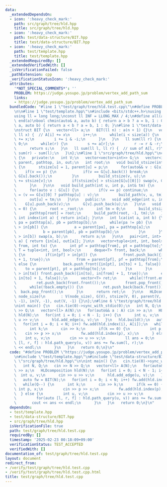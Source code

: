 ```yaml
---
data:
  _extendedDependsOn:
  - icon: ':heavy_check_mark:'
    path: src/graph/tree/hld.hpp
    title: src/graph/tree/hld.hpp
  - icon: ':heavy_check_mark:'
    path: test/data-structure/BIT.hpp
    title: test/data-structure/BIT.hpp
  - icon: ':heavy_check_mark:'
    path: test/template.hpp
    title: test/template.hpp
  _extendedRequiredBy: []
  _extendedVerifiedWith: []
  _isVerificationFailed: false
  _pathExtension: cpp
  _verificationStatusIcon: ':heavy_check_mark:'
  attributes:
    '*NOT_SPECIAL_COMMENTS*': ''
    PROBLEM: https://judge.yosupo.jp/problem/vertex_add_path_sum
    links:
    - https://judge.yosupo.jp/problem/vertex_add_path_sum
  bundledCode: "#line 1 \"test/graph/tree/hld.test.cpp\"\n#define PROBLEM \"https://judge.yosupo.jp/problem/vertex_add_path_sum\"\
    \n\n#line 1 \"test/template.hpp\"\n#include <bits/stdc++.h>\nusing namespace std;\n\
    using ll = long long;\nconst ll INF = LLONG_MAX / 4;\n#define all(a) begin(a),\
    \ end(a)\nbool chmin(auto& a, auto b) { return a > b ? a = b, 1 : 0; }\nbool chmax(auto&\
    \ a, auto b) { return a < b ? a = b, 1 : 0; }\n#line 1 \"test/data-structure/BIT.hpp\"\
    \nstruct BIT {\n   vector<ll> a;\n   BIT(ll n) : a(n + 1) {}\n   void add(ll i,\
    \ ll x) {  // A[i] += x\n      i++;\n      while(i < size(a)) {\n         a[i]\
    \ += x;\n         i += i & -i;\n      }\n   }\n   ll sum(ll r) {\n      ll s =\
    \ 0;\n      while(r) {\n         s += a[r];\n         r -= r & -r;\n      }\n\
    \      return s;\n   }\n   ll sum(ll l, ll r) {  // sum of A[l, r)\n      return\
    \ sum(r) - sum(l);\n   }\n};\n#line 1 \"src/graph/tree/hld.hpp\"\nclass HLDcomposition\
    \ {\n   private:\n   int V;\n   vector<vector<int>> G;\n   vector<int> stsize,\
    \ parent, pathtop, in, out;\n   int root;\n   void build_stsize(int u, int p)\
    \ {\n      stsize[u] = 1, parent[u] = p;\n      for(auto&& v : G[u]) {\n     \
    \    if(v == p) {\n            if(v == G[u].back()) break;\n            else swap(v,\
    \ G[u].back());\n         }\n         build_stsize(v, u);\n         stsize[u]\
    \ += stsize[v];\n         if(stsize[v] > stsize[G[u][0]]) swap(v, G[u][0]);\n\
    \      }\n   }\n\n   void build_path(int u, int p, int& tm) {\n      in[u] = tm++;\n\
    \      for(auto v : G[u]) {\n         if(v == p) continue;\n         pathtop[v]\
    \ = (v == G[u][0] ? pathtop[u] : v);\n         build_path(v, u, tm);\n      }\n\
    \      out[u] = tm;\n   }\n\n   public:\n   void add_edge(int u, int v) {\n  \
    \    G[u].push_back(v);\n      G[v].push_back(u);\n   }\n\n   void build(int _root\
    \ = 0) {\n      root = _root;\n      int tm = 0;\n      build_stsize(root, -1);\n\
    \      pathtop[root] = root;\n      build_path(root, -1, tm);\n   }\n\n   inline\
    \ int index(int a) { return in[a]; }\n\n   int lca(int a, int b) {\n      int\
    \ pa = pathtop[a], pb = pathtop[b];\n      while(pa != pb) {\n         if(in[pa]\
    \ > in[pb]) {\n            a = parent[pa], pa = pathtop[a];\n         } else {\n\
    \            b = parent[pb], pb = pathtop[b];\n         }\n      }\n      if(in[a]\
    \ > in[b]) swap(a, b);\n      return a;\n   }\n\n   pair<int, int> subtree_query(int\
    \ a) { return {in[a], out[a]}; }\n\n   vector<tuple<int, int, bool>> path_query(int\
    \ from, int to) {\n      int pf = pathtop[from], pt = pathtop[to];\n      using\
    \ T = tuple<int, int, bool>;\n      deque<T> front, back;\n      while(pf != pt)\
    \ {\n         if(in[pf] > in[pt]) {\n            front.push_back({in[pf], in[from]\
    \ + 1, true});\n            from = parent[pf], pf = pathtop[from];\n         }\
    \ else {\n            back.push_front({in[pt], in[to] + 1, false});\n        \
    \    to = parent[pt], pt = pathtop[to];\n         }\n      }\n      if(in[from]\
    \ > in[to]) front.push_back({in[to], in[from] + 1, true});\n      else front.push_back({in[from],\
    \ in[to] + 1, false});\n      vector<T> ret;\n      while(!front.empty()) {\n\
    \         ret.push_back(front.front());\n         front.pop_front();\n      }\n\
    \      while(!back.empty()) {\n         ret.push_back(back.front());\n       \
    \  back.pop_front();\n      }\n      return ret;\n   }\n\n   HLDcomposition(int\
    \ node_size)\n       : V(node_size), G(V), stsize(V, 0), parent(V, -1), pathtop(V,\
    \ -1), in(V, -1), out(V, -1) {}\n};\n#line 6 \"test/graph/tree/hld.test.cpp\"\n\
    \nint main() {\n   cin.tie(0)->sync_with_stdio(0);\n   int N, Q;\n   cin >> N\
    \ >> Q;\n   vector<ll> A(N);\n   for(auto&& a : A) cin >> a;\n   HLDcomposition\
    \ hld(N);\n   for(int i = 0; i < N - 1; i++) {\n      int u, v;\n      cin >>\
    \ u >> v;\n      hld.add_edge(u, v);\n   }\n   hld.build();\n   auto fw = BIT(N);\n\
    \   for(int i = 0; i < N; i++) fw.add(hld.index(i), A[i]);\n   while(Q--) {\n\
    \      int k;\n      cin >> k;\n      if(k == 0) {\n         int p, x;\n     \
    \    cin >> p >> x;\n         fw.add(hld.index(p), x);\n      } else {\n     \
    \    int u, v;\n         cin >> u >> v;\n         ll ans = 0;\n         for(auto\
    \ [l, r, f] : hld.path_query(u, v)) ans += fw.sum(l, r);\n         cout << ans\
    \ << endl;\n      }\n   }\n   return 0;\n}\n"
  code: "#define PROBLEM \"https://judge.yosupo.jp/problem/vertex_add_path_sum\"\n\
    \n#include \"test/template.hpp\"\n#include \"test/data-structure/BIT.hpp\"\n#include\
    \ \"src/graph/tree/hld.hpp\"\n\nint main() {\n   cin.tie(0)->sync_with_stdio(0);\n\
    \   int N, Q;\n   cin >> N >> Q;\n   vector<ll> A(N);\n   for(auto&& a : A) cin\
    \ >> a;\n   HLDcomposition hld(N);\n   for(int i = 0; i < N - 1; i++) {\n    \
    \  int u, v;\n      cin >> u >> v;\n      hld.add_edge(u, v);\n   }\n   hld.build();\n\
    \   auto fw = BIT(N);\n   for(int i = 0; i < N; i++) fw.add(hld.index(i), A[i]);\n\
    \   while(Q--) {\n      int k;\n      cin >> k;\n      if(k == 0) {\n        \
    \ int p, x;\n         cin >> p >> x;\n         fw.add(hld.index(p), x);\n    \
    \  } else {\n         int u, v;\n         cin >> u >> v;\n         ll ans = 0;\n\
    \         for(auto [l, r, f] : hld.path_query(u, v)) ans += fw.sum(l, r);\n  \
    \       cout << ans << endl;\n      }\n   }\n   return 0;\n}\n"
  dependsOn:
  - test/template.hpp
  - test/data-structure/BIT.hpp
  - src/graph/tree/hld.hpp
  isVerificationFile: true
  path: test/graph/tree/hld.test.cpp
  requiredBy: []
  timestamp: '2025-02-23 00:18:09+09:00'
  verificationStatus: TEST_ACCEPTED
  verifiedWith: []
documentation_of: test/graph/tree/hld.test.cpp
layout: document
redirect_from:
- /verify/test/graph/tree/hld.test.cpp
- /verify/test/graph/tree/hld.test.cpp.html
title: test/graph/tree/hld.test.cpp
---
```

